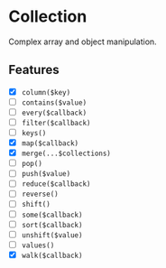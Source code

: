 # Collection

Complex array and object manipulation.

## Features

- [X] `column($key)`
- [ ] `contains($value)`
- [ ] `every($callback)`
- [ ] `filter($callback)`
- [ ] `keys()`
- [X] `map($callback)`
- [X] `merge(...$collections)`
- [ ] `pop()`
- [ ] `push($value)`
- [ ] `reduce($callback)`
- [ ] `reverse()`
- [ ] `shift()`
- [ ] `some($callback)`
- [ ] `sort($callback)`
- [ ] `unshift($value)`
- [ ] `values()`
- [X] `walk($callback)`
